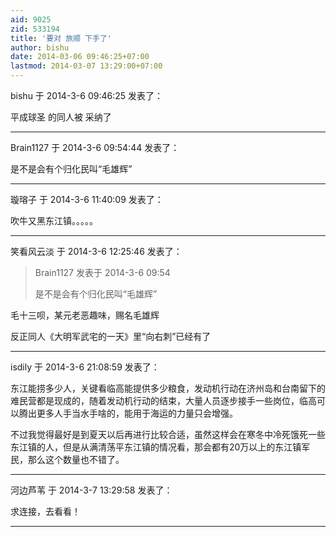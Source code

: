 ```yaml
---
aid: 9025
zid: 533194
title: '要对 旅顺 下手了'
author: bishu
date: 2014-03-06 09:46:25+07:00
lastmod: 2014-03-07 13:29:00+07:00
---
```


bishu 于 2014-3-6 09:46:25 发表了：

平成球圣 的同人被 采纳了

---------

Brain1127 于 2014-3-6 09:54:44 发表了：

是不是会有个归化民叫“毛雄辉”

---------

璇瑢子 于 2014-3-6 11:40:09 发表了：

吹牛又黑东江镇。。。。。

---------

笑看风云淡 于 2014-3-6 12:25:46 发表了：

> Brain1127 发表于 2014-3-6 09:54
> 
> 是不是会有个归化民叫“毛雄辉”



毛十三呗，某元老恶趣味，赐名毛雄辉

反正同人《大明军武宅的一天》里“向右刺”已经有了

---------

isdily 于 2014-3-6 21:08:59 发表了：

东江能捞多少人，关键看临高能提供多少粮食，发动机行动在济州岛和台南留下的难民营都是现成的，随着发动机行动的结束，大量人员逐步接手一些岗位，临高可以腾出更多人手当水手啥的，能用于海运的力量只会增强。

不过我觉得最好是到夏天以后再进行比较合适，虽然这样会在寒冬中冷死饿死一些东江镇的人，但是从满清荡平东江镇的情况看，那会都有20万以上的东江镇军民，那么这个数量也不错了。

---------

河边芦苇 于 2014-3-7 13:29:58 发表了：

求连接，去看看！

---------

